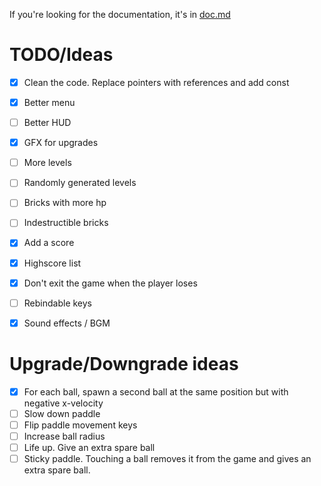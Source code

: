 If you're looking for the documentation, it's in [doc.md](doc.md)

# TODO/Ideas

- [x] Clean the code. Replace pointers with references and add const
- [x] Better menu
- [ ] Better HUD
- [x] GFX for upgrades
- [ ] More levels
- [ ] Randomly generated levels
- [ ] Bricks with more hp
- [ ] Indestructible bricks
- [x] Add a score
- [x] Highscore list
- [x] Don't exit the game when the player loses
- [ ] Rebindable keys
- [x] Sound effects / BGM


# Upgrade/Downgrade ideas

- [x] For each ball, spawn a second ball at the same position but with negative x-velocity
- [ ] Slow down paddle
- [ ] Flip paddle movement keys
- [ ] Increase ball radius
- [ ] Life up. Give an extra spare ball
- [ ] Sticky paddle. Touching a ball removes it from the game and gives an extra spare ball.
